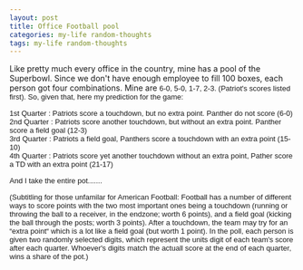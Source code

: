 ```yaml
---
layout: post
title: Office Football pool
categories: my-life random-thoughts
tags: my-life random-thoughts
---
```

<P>Like pretty much every office in the country, mine has a pool of the Superbowl.  Since we don't have enough employee to fill 100 boxes, each person got four combinations.  Mine are <FONT face=Arial size=2> 6-0, 5-0, 1-7, 2-3. (Patriot's scores listed first).  So, given that, here my prediction for the game:</FONT></P>
<P><FONT face=Arial size=2>1st Quarter : Patriots score a touchdown, but no extra point. Panther do not score (6-0)<BR>2nd Quarter : Patriots score another touchdown, but without an extra point. Panther score a field goal (12-3)<BR>3rd Quarter : Patriots a field goal, Panthers score a touchdown with an extra point (15-10)<BR>4th Quarter : Patriots score yet another touchdown without an extra point, Pather score a TD with an extra point (21-17)</FONT></P>
<P><FONT face=Arial size=2>And I take the entire pot.......</FONT></P>
<P><FONT face=Arial size=2></FONT> </P>
<P><FONT face=Arial size=2>(Subtitling for those unfamilar for American Football:  Football has a number of different ways to score points with the two most important ones being a touchdown (running or throwing the ball to a receiver, in the endzone; worth 6 points), and a field goal (kicking the ball through the posts; worth 3 points).  After a touchdown, the team may try for an &#8220;extra point&#8220; which is a lot like a field goal (but worth 1 point).   In the poll, each person is given two randomly selected digits, which represent the units digit of each team's score after each quarter.  Whoever's digits match the actuall score at the end of each quarter, wins a share of the pot.)</FONT></P>
<P><FONT face=Arial size=2></FONT> </P>
<P><FONT face=Arial size=2></FONT> </P>
<P><FONT face=Arial size=2></FONT> </P>
<P><FONT face=Arial size=2></FONT> </P>
